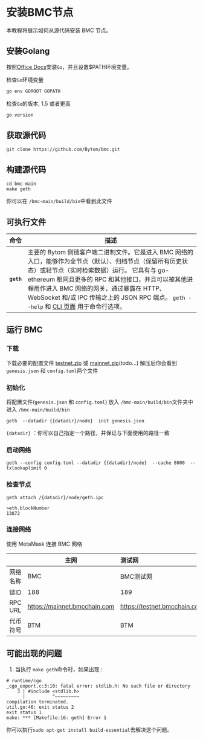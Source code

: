 # 安装BMC节点

本教程将展示如何从源代码安装 BMC 节点。

## 安装Golang

按照[Office Docs](https://go.dev/doc/install)安装`Go`，并且设置$PATH环境变量。

检查`Go`环境变量

```bash
go env GOROOT GOPATH
```

检查`Go`的版本, 1.5 或者更高

```bash
go version
```

## 获取源代码

```shell
git clone https://github.com/Bytom/bmc.git
```

## 构建源代码

```shell
cd bmc-main 
make geth 
```

你可以在 `/bmc-main/build/bin`中看到此文件

## 可执行文件

|  命令   | 描述                                                  |
| :--------: | ------------------------------------------------------------ |
| **`geth`** | 主要的 Bytom 侧链客户端二进制文件。它是进入 BMC 网络的入口，能够作为全节点（默认）、归档节点（保留所有历史状态）或轻节点（实时检索数据）运行。 它具有与 go-ethereum 相同且更多的 RPC 和其他接口，并且可以被其他进程用作进入 BMC 网络的网关，通过暴露在 HTTP、WebSocket 和/或 IPC 传输之上的 JSON RPC 端点。 `geth --help` 和 [CLI 页面](https://geth.ethereum.org/docs/interface/command-line-options) 用于命令行选项。 |

## 运行 BMC  

### 下载  

下载必要的配置文件 [testnet.zip](https://github.com/Bytom/bmc/releases/download/v.1.0.0/testnet.zip) 或 [mainnet.zip]()(todo...)
解压后你会看到  `genesis.json` 和 `config.toml`两个文件

### 初始化

将配置文件(`genesis.json` 和 `config.toml`) 放入 `/bmc-main/build/bin`文件夹中
进入 ```/bmc-main/build/bin``` 

```shell
geth  --datadir {{datadir}/node}  init genesis.json
```
`{datadir}` ：你可以自己指定一个路径，并保证与下面使用的路径一致

### 启动网络

```shell
geth --config config.toml --datadir {{datadir}/node}  --cache 8000  --txlookuplimit 0
```

### 检查节点

```shell
geth attach /{datadir}/node/geth.ipc

>eth.blockNumber
13872
```

### 连接网络
使用 MetaMask 连接 BMC 网络

|                 | 主网                      | 测试网                      |
|:----------------|------------------------------|:-----------------------------|
| 网络名称    | BMC                          | BMC测试网                  |
| 链ID        | 188                          | 189                          |
| RPC URL         | https://mainnet.bmcchain.com | https://testnet.bmcchain.com |
| 代币符号 | BTM                          | BTM                          |

##  可能出现的问题

1. 当执行 `make geth`命令时，如果出现 :

```
# runtime/cgo
_cgo_export.c:3:10: fatal error: stdlib.h: No such file or directory
    3 | #include <stdlib.h>
      |          ^~~~~~~~~~
compilation terminated.
util.go:46: exit status 2
exit status 1
make: *** [Makefile:16: geth] Error 1
```

你可以执行`sudo apt-get install build-essential`去解决这个问题。

